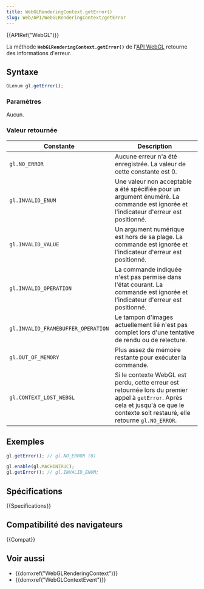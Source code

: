```yaml
---
title: WebGLRenderingContext.getError()
slug: Web/API/WebGLRenderingContext/getError
---
```


{{APIRef("WebGL")}}

La méthode **`WebGLRenderingContext.getError()`** de l'[API WebGL](/fr-Fr/docs/Web/API/WebGL_API) retourne des informations d'erreur.

## Syntaxe

```js
GLenum gl.getError();
```

### Paramètres

Aucun.

### Valeur retournée

| Constante                          | Description                                                                                                                                                                         |
| ---------------------------------- | ----------------------------------------------------------------------------------------------------------------------------------------------------------------------------------- |
| `gl.NO_ERROR`                      | Aucune erreur n'a été enregistrée. La valeur de cette constante est 0.                                                                                                              |
| `gl.INVALID_ENUM`                  | Une valeur non acceptable a été spécifiée pour un argument énuméré. La commande est ignorée et l'indicateur d'erreur est positionné.                                                |
| `gl.INVALID_VALUE`                 | Un argument numérique est hors de sa plage. La commande est ignorée et l'indicateur d'erreur est positionné.                                                                        |
| `gl.INVALID_OPERATION`             | La commande indiquée n'est pas permise dans l'état courant. La commande est ignorée et l'indicateur d'erreur est positionné.                                                        |
| `gl.INVALID_FRAMEBUFFER_OPERATION` | Le tampon d'images actuellement lié n'est pas complet lors d'une tentative de rendu ou de relecture.                                                                                |
| `gl.OUT_OF_MEMORY`                 | Plus assez de mémoire restante pour exécuter la commande.                                                                                                                           |
| `gl.CONTEXT_LOST_WEBGL`            | Si le contexte WebGL est perdu, cette erreur est retournée lors du premier appel à `getError`. Après cela et jusqu'à ce que le contexte soit restauré, elle retourne `gl.NO_ERROR`. |

## Exemples

```js
gl.getError(); // gl.NO_ERROR (0)

gl.enable(gl.MACHINTRUC);
gl.getError(); // gl.INVALID_ENUM;
```

## Spécifications

{{Specifications}}

## Compatibilité des navigateurs

{{Compat}}

## Voir aussi

- {{domxref("WebGLRenderingContext")}}
- {{domxref("WebGLContextEvent")}}
